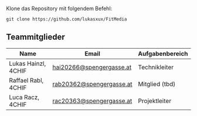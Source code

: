 Klone das Repository mit folgendem Befehl:

```
git clone https://github.com/lukasxux/FitMedia
```

## Teammitglieder

| Name                    | Email                    | Aufgabenbereich                                                      |
| ----------------------- | ------------------------ | -------------------------------------------------------------------- |
| Lukas Hainzl,	    4CHIF | hai20266@spengergasse.at | Technikleiter |
| Raffael Rabl,     4CHIF | rab20362@spengergasse.at | Mitglied (tbd)  |
| Luca Racz,        4CHIF | rac20363@spengergasse.at | Projektleiter |

